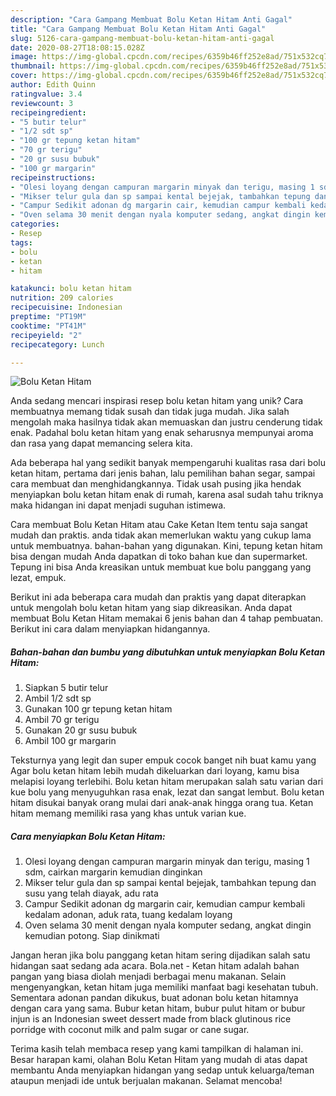 ```yaml
---
description: "Cara Gampang Membuat Bolu Ketan Hitam Anti Gagal"
title: "Cara Gampang Membuat Bolu Ketan Hitam Anti Gagal"
slug: 5126-cara-gampang-membuat-bolu-ketan-hitam-anti-gagal
date: 2020-08-27T18:08:15.028Z
image: https://img-global.cpcdn.com/recipes/6359b46ff252e8ad/751x532cq70/bolu-ketan-hitam-foto-resep-utama.jpg
thumbnail: https://img-global.cpcdn.com/recipes/6359b46ff252e8ad/751x532cq70/bolu-ketan-hitam-foto-resep-utama.jpg
cover: https://img-global.cpcdn.com/recipes/6359b46ff252e8ad/751x532cq70/bolu-ketan-hitam-foto-resep-utama.jpg
author: Edith Quinn
ratingvalue: 3.4
reviewcount: 3
recipeingredient:
- "5 butir telur"
- "1/2 sdt sp"
- "100 gr tepung ketan hitam"
- "70 gr terigu"
- "20 gr susu bubuk"
- "100 gr margarin"
recipeinstructions:
- "Olesi loyang dengan campuran margarin minyak dan terigu, masing 1 sdm, cairkan margarin kemudian dinginkan"
- "Mikser telur gula dan sp sampai kental bejejak, tambahkan tepung dan susu yang telah diayak, adu rata"
- "Campur Sedikit adonan dg margarin cair, kemudian campur kembali kedalam adonan, aduk rata, tuang kedalam loyang"
- "Oven selama 30 menit dengan nyala komputer sedang, angkat dingin kemudian potong. Siap dinikmati"
categories:
- Resep
tags:
- bolu
- ketan
- hitam

katakunci: bolu ketan hitam 
nutrition: 209 calories
recipecuisine: Indonesian
preptime: "PT19M"
cooktime: "PT41M"
recipeyield: "2"
recipecategory: Lunch

---
```



![Bolu Ketan Hitam](https://img-global.cpcdn.com/recipes/6359b46ff252e8ad/751x532cq70/bolu-ketan-hitam-foto-resep-utama.jpg)

Anda sedang mencari inspirasi resep bolu ketan hitam yang unik? Cara membuatnya memang tidak susah dan tidak juga mudah. Jika salah mengolah maka hasilnya tidak akan memuaskan dan justru cenderung tidak enak. Padahal bolu ketan hitam yang enak seharusnya mempunyai aroma dan rasa yang dapat memancing selera kita.

Ada beberapa hal yang sedikit banyak mempengaruhi kualitas rasa dari bolu ketan hitam, pertama dari jenis bahan, lalu pemilihan bahan segar, sampai cara membuat dan menghidangkannya. Tidak usah pusing jika hendak menyiapkan bolu ketan hitam enak di rumah, karena asal sudah tahu triknya maka hidangan ini dapat menjadi suguhan istimewa.

Cara membuat Bolu Ketan Hitam atau Cake Ketan Item tentu saja sangat mudah dan praktis. anda tidak akan memerlukan waktu yang cukup lama untuk membuatnya. bahan-bahan yang digunakan. Kini, tepung ketan hitam bisa dengan mudah Anda dapatkan di toko bahan kue dan supermarket. Tepung ini bisa Anda kreasikan untuk membuat kue bolu panggang yang lezat, empuk.


Berikut ini ada beberapa cara mudah dan praktis yang dapat diterapkan untuk mengolah bolu ketan hitam yang siap dikreasikan. Anda dapat membuat Bolu Ketan Hitam memakai 6 jenis bahan dan 4 tahap pembuatan. Berikut ini cara dalam menyiapkan hidangannya.

<!--inarticleads1-->

##### Bahan-bahan dan bumbu yang dibutuhkan untuk menyiapkan Bolu Ketan Hitam:

1. Siapkan 5 butir telur
1. Ambil 1/2 sdt sp
1. Gunakan 100 gr tepung ketan hitam
1. Ambil 70 gr terigu
1. Gunakan 20 gr susu bubuk
1. Ambil 100 gr margarin


Teksturnya yang legit dan super empuk cocok banget nih buat kamu yang Agar bolu ketan hitam lebih mudah dikeluarkan dari loyang, kamu bisa melapisi loyang terlebihi. Bolu ketan hitam merupakan salah satu varian dari kue bolu yang menyuguhkan rasa enak, lezat dan sangat lembut. Bolu ketan hitam disukai banyak orang mulai dari anak-anak hingga orang tua. Ketan hitam memang memiliki rasa yang khas untuk varian kue. 

<!--inarticleads2-->

##### Cara menyiapkan Bolu Ketan Hitam:

1. Olesi loyang dengan campuran margarin minyak dan terigu, masing 1 sdm, cairkan margarin kemudian dinginkan
1. Mikser telur gula dan sp sampai kental bejejak, tambahkan tepung dan susu yang telah diayak, adu rata
1. Campur Sedikit adonan dg margarin cair, kemudian campur kembali kedalam adonan, aduk rata, tuang kedalam loyang
1. Oven selama 30 menit dengan nyala komputer sedang, angkat dingin kemudian potong. Siap dinikmati


Jangan heran jika bolu panggang ketan hitam sering dijadikan salah satu hidangan saat sedang ada acara. Bola.net - Ketan hitam adalah bahan pangan yang biasa diolah menjadi berbagai menu makanan. Selain mengenyangkan, ketan hitam juga memiliki manfaat bagi kesehatan tubuh. Sementara adonan pandan dikukus, buat adonan bolu ketan hitamnya dengan cara yang sama. Bubur ketan hitam, bubur pulut hitam or bubur injun is an Indonesian sweet dessert made from black glutinous rice porridge with coconut milk and palm sugar or cane sugar. 

Terima kasih telah membaca resep yang kami tampilkan di halaman ini. Besar harapan kami, olahan Bolu Ketan Hitam yang mudah di atas dapat membantu Anda menyiapkan hidangan yang sedap untuk keluarga/teman ataupun menjadi ide untuk berjualan makanan. Selamat mencoba!
